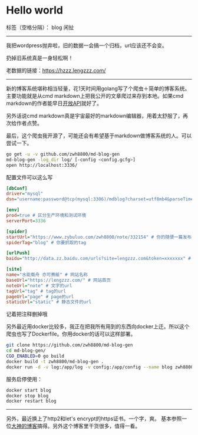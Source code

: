 # Hello world

标签（空格分隔）： blog 闲扯

---

我把wordpress抛弃啦，旧的数据一会搞一个归档，url应该还不会变。

扔掉旧系统真是一身轻松啊！

老数据的链接：https://hzzz.lengzzz.com/

---

新的博客系统堪称相当轻量，花1天时间用golang写了个爬虫＋简单的博客系统。主要功能就是从cmd markdown上把我公开的文章爬过来存到本地。如果cmd markdown的作者能早日[开放API](https://github.com/ghosert/cmd-editor/issues/795)就好了。

另外话说cmd markdown真是宇宙最好的markdown编辑器，用着太舒服了，再次给作者点赞。

最后，这个爬虫我开源了，可能还会有希望基于markdown做博客系统的人。可以尝试一下。

```bash
go get -u -v github.com/zwh8800/md-blog-gen
md-blog-gen -log_dir log/ [-config <config.gcfg>]
open http://localhost:3336/
```

配置文件可以这么写
```ini
[dbConf]
driver="mysql"
dsn="username:password@tcp(mysql:3306)/mdblog?charset=utf8mb4&parseTime=true"

[env]
prod=true # 区分生产环境和测试环境
serverPort=3336

[spider]
startUrl="https://www.zybuluo.com/zwh8800/note/332154" # 你的随便一篇发布在cmd markdown的文章
spiderTag="blog" # 你要抓取的tag

[urlPush]
baidu="http://data.zz.baidu.com/urls?site=lengzzz.com&token=xxxxxxx" # 向百度搜索推送url收录的url

[site]
name="水能载舟 亦可赛艇" # 网站名称
baseUrl="https://lengzzz.com/" # 网站首页
noteUrl="note" # 文字的url
tagUrl="tag" # tag的url
pageUrl="page" # page的url
staticUrl="static" # 静态文件的url

```
记着把注释删掉哦

另外最近用docker比较多，我正在把我所有用到的东西向docker上迁。所以这个爬虫也写了Dockerfile。你用docker的话可以这样部署。
```bash
git clone https://github.com/zwh8800/md-blog-gen
cd md-blog-gen/
CGO_ENABLED=0 go build
docker build -t zwh8800/md-blog-gen .
docker run -d -v log:/app/log -v config:/app/config --name blog zwh8800/md-blog-gen
```

服务启停使用：
```bash
docker start blog
docker stop blog
docker restart blog
```

---

另外，最近换上了http2和let's encrypt的https证书。一个字，爽。
基本参照一位[大神的博客](https://imququ.com/)搞得。另外这个博客里干货很多，值得一看。
